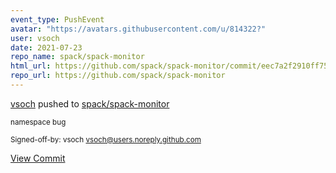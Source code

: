 ```yaml
---
event_type: PushEvent
avatar: "https://avatars.githubusercontent.com/u/814322?"
user: vsoch
date: 2021-07-23
repo_name: spack/spack-monitor
html_url: https://github.com/spack/spack-monitor/commit/eec7a2f2910ff754a824685c0d83284c75318b05
repo_url: https://github.com/spack/spack-monitor
---
```


<a href='https://github.com/vsoch' target='_blank'>vsoch</a> pushed to <a href='https://github.com/spack/spack-monitor' target='_blank'>spack/spack-monitor</a>

<small>namespace bug

Signed-off-by: vsoch <vsoch@users.noreply.github.com></small>

<a href='https://github.com/spack/spack-monitor/commit/eec7a2f2910ff754a824685c0d83284c75318b05' target='_blank'>View Commit</a>